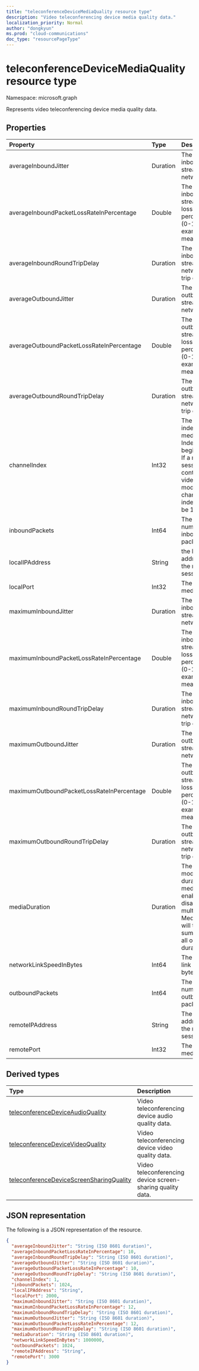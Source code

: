 ```yaml
---
title: "teleconferenceDeviceMediaQuality resource type"
description: "Video teleconferencing device media quality data."
localization_priority: Normal
author: "dongkyun"
ms.prod: "cloud-communications"
doc_type: "resourcePageType"
---
```


# teleconferenceDeviceMediaQuality resource type

Namespace: microsoft.graph

Represents video teleconferencing device media quality data.

## Properties

| Property     | Type        | Description |
|:-------------|:------------|:------------|
|averageInboundJitter|Duration|The average inbound stream network jitter.|
|averageInboundPacketLossRateInPercentage|Double|The average inbound stream packet loss rate in percentage (0-100). For example, 0.01 means 0.01%.|
|averageInboundRoundTripDelay|Duration|The average inbound stream network round trip delay.|
|averageOutboundJitter|Duration|The average outbound stream network jitter.|
|averageOutboundPacketLossRateInPercentage|Double|The average outbound stream packet loss rate in percentage (0-100). For example, 0.01 means 0.01%.|
|averageOutboundRoundTripDelay|Duration|The average outbound stream network round trip delay.|
|channelIndex|Int32|The channel index of media. Indexing begins with 1.  If a media session contains 3 video modalities, channel indexes will be 1, 2, and 3.|
|inboundPackets|Int64|The total number of the inbound packets.|
|localIPAddress|String|the local IP address for the media session.|
|localPort|Int32|The local media port.|
|maximumInboundJitter|Duration|The maximum inbound stream network jitter.|
|maximumInboundPacketLossRateInPercentage|Double|The maximum inbound stream packet loss rate in percentage (0-100). For example, 0.01 means 0.01%.|
|maximumInboundRoundTripDelay|Duration|The maximum inbound stream network round trip delay.|
|maximumOutboundJitter|Duration|The maximum outbound stream network jitter.|
|maximumOutboundPacketLossRateInPercentage|Double|The maximum outbound stream packet loss rate in percentage (0-100). For example, 0.01 means 0.01%.|
|maximumOutboundRoundTripDelay|Duration|The maximum outbound stream network round trip delay.|
|mediaDuration|Duration|The total modality duration. If the media enabled and disabled multiple times, MediaDuration will the summation of all of the durations.|
|networkLinkSpeedInBytes|Int64|The network link speed in bytes|
|outboundPackets|Int64|The total number of the outbound packets.|
|remoteIPAddress|String|The remote IP address for the media session.|
|remotePort|Int32|The remote media port.|

## Derived types

| Type                                                 | Description                                                         |
|:-----------------------------------------------------|:--------------------------------------------------------------------|
| [teleconferenceDeviceAudioQuality](teleconferencedeviceaudioquality.md)    | Video teleconferencing device audio quality data.                          |
| [teleconferenceDeviceVideoQuality](teleconferencedevicevideoquality.md)    | Video teleconferencing device video quality data.                          |
| [teleconferenceDeviceScreenSharingQuality](teleconferencedevicescreensharingquality.md)    | Video teleconferencing device screen-sharing quality data. |

## JSON representation

The following is a JSON representation of the resource.

<!-- {
  "blockType": "resource",
  "optionalProperties": [

  ],
  "@odata.type": "microsoft.graph.teleconferenceDeviceMediaQuality",
  "baseType": null
}-->

```json
{
  "averageInboundJitter": "String (ISO 8601 duration)",
  "averageInboundPacketLossRateInPercentage": 10,
  "averageInboundRoundTripDelay": "String (ISO 8601 duration)",
  "averageOutboundJitter": "String (ISO 8601 duration)",
  "averageOutboundPacketLossRateInPercentage": 10,
  "averageOutboundRoundTripDelay": "String (ISO 8601 duration)",
  "channelIndex": 1,
  "inboundPackets": 1024,
  "localIPAddress": "String",
  "localPort": 2000,
  "maximumInboundJitter": "String (ISO 8601 duration)",
  "maximumInboundPacketLossRateInPercentage": 12,
  "maximumInboundRoundTripDelay": "String (ISO 8601 duration)",
  "maximumOutboundJitter": "String (ISO 8601 duration)",
  "maximumOutboundPacketLossRateInPercentage": 12,
  "maximumOutboundRoundTripDelay": "String (ISO 8601 duration)",
  "mediaDuration": "String (ISO 8601 duration)",
  "networkLinkSpeedInBytes": 1000000,
  "outboundPackets": 1024,
  "remoteIPAddress": "String",
  "remotePort": 3000
}
```

<!-- uuid: 16cd6b66-4b1a-43a1-adaf-3a886856ed98
2019-02-04 14:57:30 UTC -->
<!-- {
  "type": "#page.annotation",
  "description": "teleconferenceDeviceMediaQuality resource",
  "keywords": "",
  "section": "documentation",
  "tocPath": ""
}-->
